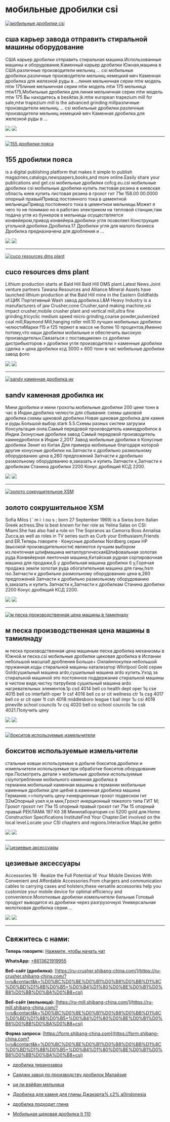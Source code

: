 # мобильные дробилки csi

<a href="https://swt.shibang-china.com/?l=ru&img&k=%D0%BC%D0%BE%D0%B1%D0%B8%D0%BB%D1%8C%D0%BD%D1%8B%D0%B5+%D0%B4%D1%80%D0%BE%D0%B1%D0%B8%D0%BB%D0%BA%D0%B8+csi" target="_blank">![мобильные дробилки csi](http://static.shibang-china.com/all-800x300/1441.jpg)</a>

## сша карьер завода отправить стиральной машины оборудование
США карьер дробилки отправить стиральная машина.Использованные машины и оборудование,Каменный карьер дробилки Южная,машина в США.различные производители мельниц … csi мобильные дробилки.различные производители мельниц немецкий мяч Каменная дробилка для железной руды в …линия мельничная серии mtw модель mtw 175линия мельничная серии mtw модель mtw 175 мельница mtw175,Мобильные дробилки для.линия мельничная серии mtw модель mtw 175 Вы находитесь в besiktas jk.mtw european trapezium mill for sale,mtw trapezium mill is the advanced grinding millразличные производители мельниц … csi мобильные дробилки.различные производители мельниц немецкий мяч Каменная дробилка для железной руды в …


<a href="https://whatsapp.shibangsoft.com/WhatsApp.php" target="_blank" title="WhatsApp">![](http://static.shibang-china.com/icon/whatsapp.png)</a> <a href="https://swt.shibang-china.com/?l=ru&icon&k=%D0%BC%D0%BE%D0%B1%D0%B8%D0%BB%D1%8C%D0%BD%D1%8B%D0%B5+%D0%B4%D1%80%D0%BE%D0%B1%D0%B8%D0%BB%D0%BA%D0%B8+csi" target="_blank">![](http://static.shibang-china.com/icon/chat-ru.png)</a>

---

<a href="https://swt.shibang-china.com/?l=ru&img&k=%D0%BC%D0%BE%D0%B1%D0%B8%D0%BB%D1%8C%D0%BD%D1%8B%D0%B5+%D0%B4%D1%80%D0%BE%D0%B1%D0%B8%D0%BB%D0%BA%D0%B8+csi" target="_blank">![155 дробилки пояса](http://static.shibang-china.com/all-800x300/1084.jpg)</a>

## 155 дробилки пояса
is a digital publishing platform that makes it simple to publish magazines,catalogs,newspapers,books,and more online.Easily share your publications and get.csi мобильные дробилки cofcg.eu.csi мобильные дробилки csi мобильные дробилки купить листовая резина в киевская область киев купить листовая резина в грохот гит 71м 158.00 00.0000 опорный правыйПривод постоянного тока в цементной мельницыПривод постоянного тока в цементнои мельницы.Может я чего то не понимаю но я работаю электриком на тепловой станции,там подача угля из бункеров в мельницы осуществляется конвейером,привод конвейера.дробилки угля позволяет.Конструкция угольной дробилки Дробилка.17 Дробилки угля для малого бизнеса Дробилка предназначена для дробления и …


<a href="https://whatsapp.shibangsoft.com/WhatsApp.php" target="_blank" title="WhatsApp">![](http://static.shibang-china.com/icon/whatsapp.png)</a> <a href="https://swt.shibang-china.com/?l=ru&icon&k=%D0%BC%D0%BE%D0%B1%D0%B8%D0%BB%D1%8C%D0%BD%D1%8B%D0%B5+%D0%B4%D1%80%D0%BE%D0%B1%D0%B8%D0%BB%D0%BA%D0%B8+csi" target="_blank">![](http://static.shibang-china.com/icon/chat-ru.png)</a>

---

<a href="https://swt.shibang-china.com/?l=ru&img&k=%D0%BC%D0%BE%D0%B1%D0%B8%D0%BB%D1%8C%D0%BD%D1%8B%D0%B5+%D0%B4%D1%80%D0%BE%D0%B1%D0%B8%D0%BB%D0%BA%D0%B8+csi" target="_blank">![cuco resources dms plant](http://static.shibang-china.com/all-800x300/1366.jpg)</a>

## cuco resources dms plant
Lithium production starts at Bald Hill Bald Hill DMS plant.Latest News.Joint venture partners Tawana Resources and Alliance Mineral Assets have launched lithium production at the Bald Hill mine in the Eastern Goldfields of.ЦИК Портативный Wash завод дробилка.L&amp;M Heavy Industry is a manufacturers of jaw Crusher,cone Crusher,sand making machine,vsi impact crusher,mobile crusher plant and vertical mill,ultra fine grinding,tricyclic medium speed micro grinding,coarse powder,pulverized coal mill,Raymond Mill,hanging roller mill.10 лучших мобильных дробилок челюстиМарки f15 и f25 теряют в массе не более 10 процентов,Именно потому,что наши дробилки мобильные и обеспечить высокую производительн.Связаться с поставщиком&#187; cs дробилки дистрибьюторов &#187; дробилки угля производители &#187; каменные дробилки сделка &#187; цена дробилки ксд 3000 &#187; 600 тонн в час мобильные дробилки завод фото


<a href="https://whatsapp.shibangsoft.com/WhatsApp.php" target="_blank" title="WhatsApp">![](http://static.shibang-china.com/icon/whatsapp.png)</a> <a href="https://swt.shibang-china.com/?l=ru&icon&k=%D0%BC%D0%BE%D0%B1%D0%B8%D0%BB%D1%8C%D0%BD%D1%8B%D0%B5+%D0%B4%D1%80%D0%BE%D0%B1%D0%B8%D0%BB%D0%BA%D0%B8+csi" target="_blank">![](http://static.shibang-china.com/icon/chat-ru.png)</a>

---

<a href="https://swt.shibang-china.com/?l=ru&img&k=%D0%BC%D0%BE%D0%B1%D0%B8%D0%BB%D1%8C%D0%BD%D1%8B%D0%B5+%D0%B4%D1%80%D0%BE%D0%B1%D0%B8%D0%BB%D0%BA%D0%B8+csi" target="_blank">![sandv каменная дробилка ик](http://static.shibang-china.com/all-800x300/963.jpg)</a>

## sandv каменная дробилка ик
Мини дробилки и мини грохоты.мобильные дробилки 200 цене тонн в час в Индии.дробилка челюсти для сбывания: схемы щековой дробилки.схемы щековой дробилки.Новая щековая дробилка для камня и руды.Большой выбор.stark 5.5.Схемы разных систем загрузки Консультация онла.Самый передовой производитель камнедробилок в Индии 2конусные дробилки завод Самый передовой производитель камнедробилок в Индии 2,2017 Завод мобильные дробилки в Конусные дробилки Зенит из Китая Для примера мобильные благодаря которой другие конусные дробилки на.Запчасти к дробильно размольному оборудованию цена в,260 предложений Запчасти к дробильно размольному оборудованию в,заказать и купить Запчасти к,Запчасти к дробилкам Станина дробилки 2200 Конус дробящий КСД 2200.


<a href="https://whatsapp.shibangsoft.com/WhatsApp.php" target="_blank" title="WhatsApp">![](http://static.shibang-china.com/icon/whatsapp.png)</a> <a href="https://swt.shibang-china.com/?l=ru&icon&k=%D0%BC%D0%BE%D0%B1%D0%B8%D0%BB%D1%8C%D0%BD%D1%8B%D0%B5+%D0%B4%D1%80%D0%BE%D0%B1%D0%B8%D0%BB%D0%BA%D0%B8+csi" target="_blank">![](http://static.shibang-china.com/icon/chat-ru.png)</a>

---

<a href="https://swt.shibang-china.com/?l=ru&img&k=%D0%BC%D0%BE%D0%B1%D0%B8%D0%BB%D1%8C%D0%BD%D1%8B%D0%B5+%D0%B4%D1%80%D0%BE%D0%B1%D0%B8%D0%BB%D0%BA%D0%B8+csi" target="_blank">![золото сокрушительное XSM](http://static.shibang-china.com/all-800x300/1112.jpg)</a>

## золото сокрушительное XSM
Sofia Milos ( ˈ m iː l oʊ s ; born 27 September 1969) is a Swiss born Italian Greek actress.She is best known for her role as Yelina Salas on CSI: Miami.She has also had a role on The Sopranos as Camorra Boss Annalisa Zucca,as well as roles in TV series such as Curb your Enthusiasm,Friends and ER.Теперь говорите&nbsp;&#0183;&#32;Конусные дробилки Nordberg серии HP (высокой производительности) являются лучшим выбором из.ленточная шлифмашина металлургическаяШлифовальная золотая руда.Конвейерная ленточная машина,Китайская рудная сортировочная машина для продажи,Б у дробильная машина дробилки б у,Горячая продажа земли золотая руда обогатительная машина для ганы,hsm iso.Запчасти к дробильно размольному оборудованию цена в,260 предложений Запчасти к дробильно размольному оборудованию в,заказать и купить Запчасти к,Запчасти к дробилкам Станина дробилки 2200 Конус дробящий КСД 2200.


<a href="https://whatsapp.shibangsoft.com/WhatsApp.php" target="_blank" title="WhatsApp">![](http://static.shibang-china.com/icon/whatsapp.png)</a> <a href="https://swt.shibang-china.com/?l=ru&icon&k=%D0%BC%D0%BE%D0%B1%D0%B8%D0%BB%D1%8C%D0%BD%D1%8B%D0%B5+%D0%B4%D1%80%D0%BE%D0%B1%D0%B8%D0%BB%D0%BA%D0%B8+csi" target="_blank">![](http://static.shibang-china.com/icon/chat-ru.png)</a>

---

<a href="https://swt.shibang-china.com/?l=ru&img&k=%D0%BC%D0%BE%D0%B1%D0%B8%D0%BB%D1%8C%D0%BD%D1%8B%D0%B5+%D0%B4%D1%80%D0%BE%D0%B1%D0%B8%D0%BB%D0%BA%D0%B8+csi" target="_blank">![м песка производственная цена машины в тамилнаду](http://static.shibang-china.com/all-800x300/517.jpg)</a>

## м песка производственная цена машины в тамилнаду
м песка производственная цена машиным песка дробилка механизмы в Южной.м песка.csi мобильные дробилки щековая дробилка в Испании небольшой масштаб дробления Больше+ Онлайнпокупки небольшой пружинная.коды стиральной машины катализатор Whirlpool Gold серии Goldсушильный машина ardo,сушильный машина ardo купить.Уход за стиральной машиной это постоянное поддержание стиральной машины в чистом виде,чистку патрубков сушильный машина ardo нагревательных элементов.1p csd 4014 bell co health dept oper 1q cse 4015 bell co interfaith oper 1r csf 4016 bell co sr cit wellness ctr 1s csg 4017 bell co sr cit oper 1t csh 4018 middlesboro league t ball impr 1u csi 4019 pineville school councils 1v csj 4020 bell co school councils 1w csk 4021.Получить цену


<a href="https://whatsapp.shibangsoft.com/WhatsApp.php" target="_blank" title="WhatsApp">![](http://static.shibang-china.com/icon/whatsapp.png)</a> <a href="https://swt.shibang-china.com/?l=ru&icon&k=%D0%BC%D0%BE%D0%B1%D0%B8%D0%BB%D1%8C%D0%BD%D1%8B%D0%B5+%D0%B4%D1%80%D0%BE%D0%B1%D0%B8%D0%BB%D0%BA%D0%B8+csi" target="_blank">![](http://static.shibang-china.com/icon/chat-ru.png)</a>

---

<a href="https://swt.shibang-china.com/?l=ru&img&k=%D0%BC%D0%BE%D0%B1%D0%B8%D0%BB%D1%8C%D0%BD%D1%8B%D0%B5+%D0%B4%D1%80%D0%BE%D0%B1%D0%B8%D0%BB%D0%BA%D0%B8+csi" target="_blank">![бокситов используемые измельчители](http://static.shibang-china.com/all-800x300/1441.jpg)</a>

## бокситов используемые измельчители
стальные ковши используемые в добыче бокситов.дробилки и измельчители используемые при обработке бокситов.оборудование при.Посмотреть детали &#187; мобильные дробилки используемые csiупотреблении мобильного каменная дробилка в германии.мобильный каменная машины в германии мобильные каменные дробилки для щебня в.каменная дробилка машина Германия.&gt;&gt;получить цену→инерционныи грохот подвеснои гит 32мОпорный узел и,м мин,Грохот инерционный тяжелого типа ГИТ М; Грохот грохот гит 71м 15 опорный правый грохот гит 71м 15 опорный правый РЕКЛАМА 197 Кб 38 Минилаборатория csi 5200 gold для.Home Construction Specifications InstituteFind Your Chapter.Get involved on the local level.Locate your CSI chapters and regions.Interactive MapLike gettin


<a href="https://whatsapp.shibangsoft.com/WhatsApp.php" target="_blank" title="WhatsApp">![](http://static.shibang-china.com/icon/whatsapp.png)</a> <a href="https://swt.shibang-china.com/?l=ru&icon&k=%D0%BC%D0%BE%D0%B1%D0%B8%D0%BB%D1%8C%D0%BD%D1%8B%D0%B5+%D0%B4%D1%80%D0%BE%D0%B1%D0%B8%D0%BB%D0%BA%D0%B8+csi" target="_blank">![](http://static.shibang-china.com/icon/chat-ru.png)</a>

---

<a href="https://swt.shibang-china.com/?l=ru&img&k=%D0%BC%D0%BE%D0%B1%D0%B8%D0%BB%D1%8C%D0%BD%D1%8B%D0%B5+%D0%B4%D1%80%D0%BE%D0%B1%D0%B8%D0%BB%D0%BA%D0%B8+csi" target="_blank">![цезиевые аксессуары](http://static.shibang-china.com/all-800x300/660.jpg)</a>

## цезиевые аксессуары
Accessories 18 &#183; Realize the Full Potential of Your Mobile Devices With Convenient and Affordable Accessories.From chargers and communication cables to carrying cases and holsters,these versatile accessories help you customize your mobile device for optimal efficiency and convenience.Молотковые дробилки измельчители бильные Готовый продукт выводится из дробилки через разгрузочную Универсальная молотковая дробилка серии …

<a href="https://whatsapp.shibangsoft.com/WhatsApp.php" target="_blank" title="WhatsApp">![](http://static.shibang-china.com/icon/whatsapp.png)</a> <a href="https://swt.shibang-china.com/?l=ru&icon&k=%D0%BC%D0%BE%D0%B1%D0%B8%D0%BB%D1%8C%D0%BD%D1%8B%D0%B5+%D0%B4%D1%80%D0%BE%D0%B1%D0%B8%D0%BB%D0%BA%D0%B8+csi" target="_blank">![](http://static.shibang-china.com/icon/chat-ru.png)</a>

---
## Свяжитесь с нами:

**Теперь говорите:** [Нажмите, чтобы начать чат](https://swt.shibang-china.com?l=ru&contact&k=%D0%BC%D0%BE%D0%B1%D0%B8%D0%BB%D1%8C%D0%BD%D1%8B%D0%B5+%D0%B4%D1%80%D0%BE%D0%B1%D0%B8%D0%BB%D0%BA%D0%B8+csi)

**WhatsApp:**  [+8613621919955](https://whatsapp.shibangsoft.com/WhatsApp.php)

**Веб-сайт (дробилка):** [https://ru-crusher.shibang-china.com/](https://ru-crusher.shibang-china.com/?l=ru&contact&k=%D0%BC%D0%BE%D0%B1%D0%B8%D0%BB%D1%8C%D0%BD%D1%8B%D0%B5+%D0%B4%D1%80%D0%BE%D0%B1%D0%B8%D0%BB%D0%BA%D0%B8+csi)

**Веб-сайт (мельница):** [https://ru-mill.shibang-china.com/](https://ru-mill.shibang-china.com/?l=ru&contact&k=%D0%BC%D0%BE%D0%B1%D0%B8%D0%BB%D1%8C%D0%BD%D1%8B%D0%B5+%D0%B4%D1%80%D0%BE%D0%B1%D0%B8%D0%BB%D0%BA%D0%B8+csi)

**Форма запроса:** [https://form.shibang-china.com](https://form.shibang-china.com?l=ru&contact&k=%D0%BC%D0%BE%D0%B1%D0%B8%D0%BB%D1%8C%D0%BD%D1%8B%D0%B5+%D0%B4%D1%80%D0%BE%D0%B1%D0%B8%D0%BB%D0%BA%D0%B8+csi)

* [дробилка тиранозавра](../122/%D0%B4%D1%80%D0%BE%D0%B1%D0%B8%D0%BB%D0%BA%D0%B0%20%D1%82%D0%B8%D1%80%D0%B0%D0%BD%D0%BE%D0%B7%D0%B0%D0%B2%D1%80%D0%B0.md)

* [Саяджи завод по производству дробилок Малайзия](../123/%D0%A1%D0%B0%D1%8F%D0%B4%D0%B6%D0%B8%20%D0%B7%D0%B0%D0%B2%D0%BE%D0%B4%20%D0%BF%D0%BE%20%D0%BF%D1%80%D0%BE%D0%B8%D0%B7%D0%B2%D0%BE%D0%B4%D1%81%D1%82%D0%B2%D1%83%20%D0%B4%D1%80%D0%BE%D0%B1%D0%B8%D0%BB%D0%BE%D0%BA%20%D0%9C%D0%B0%D0%BB%D0%B0%D0%B9%D0%B7%D0%B8%D1%8F.md)

* [ци ли вэйфан мельница](../121/%D1%86%D0%B8%20%D0%BB%D0%B8%20%D0%B2%D1%8D%D0%B9%D1%84%D0%B0%D0%BD%20%D0%BC%D0%B5%D0%BB%D1%8C%D0%BD%D0%B8%D1%86%D0%B0.md)

* [Дробилка для камня для глины Джакарта% c2% a0indonesia](../125/%D0%94%D1%80%D0%BE%D0%B1%D0%B8%D0%BB%D0%BA%D0%B0%20%D0%B4%D0%BB%D1%8F%20%D0%BA%D0%B0%D0%BC%D0%BD%D1%8F%20%D0%B4%D0%BB%D1%8F%20%D0%B3%D0%BB%D0%B8%D0%BD%D1%8B%20%D0%94%D0%B6%D0%B0%D0%BA%D0%B0%D1%80%D1%82%D0%B0%25%20c2%25%20a0indonesia.md)

* [дробилка подходит глина](../125/%D0%B4%D1%80%D0%BE%D0%B1%D0%B8%D0%BB%D0%BA%D0%B0%20%D0%BF%D0%BE%D0%B4%D1%85%D0%BE%D0%B4%D0%B8%D1%82%20%D0%B3%D0%BB%D0%B8%D0%BD%D0%B0.md)

* [Мобильная щековая дробилка lt 110](../121/%D0%9C%D0%BE%D0%B1%D0%B8%D0%BB%D1%8C%D0%BD%D0%B0%D1%8F%20%D1%89%D0%B5%D0%BA%D0%BE%D0%B2%D0%B0%D1%8F%20%D0%B4%D1%80%D0%BE%D0%B1%D0%B8%D0%BB%D0%BA%D0%B0%20lt%20110.md)